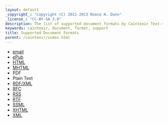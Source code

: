 ```yaml
---
layout: default
_copyright_: "Copyright (C) 2011-2013 Reece H. Dunn"
_license_: "CC-BY-SA 3.0"
description: The list of supported document formats by Cainteoir Text-to-Speech.
keywords: cainteoir, document, format, support
title: Supported Document Formats
parent: /cainteoir/index.html
---
```


*  [email](mime)
*  [ePub](epub)
*  [HTML](html)
*  [MHTML](mime)
*  PDF
*  Plain Text
*  [RDF/XML](rdfxml)
*  [RFC](rfc)
*  [RSS](rss)
*  [RTF](rtf)
*  [SSML](ssml)
*  [XHTML](html)
*  [XML](xml)
